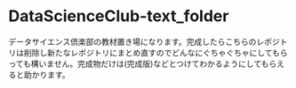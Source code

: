 # DataScienceClub-text_folder
データサイエンス倶楽部の教材置き場になります。完成したらこちらのレポジトリは削除し新たなレポジトリにまとめ直すのでどんなにぐちゃぐちゃにしてもらっても構いません。完成物だけは(完成版)などとつけてわかるようにしてもらえると助かります。

